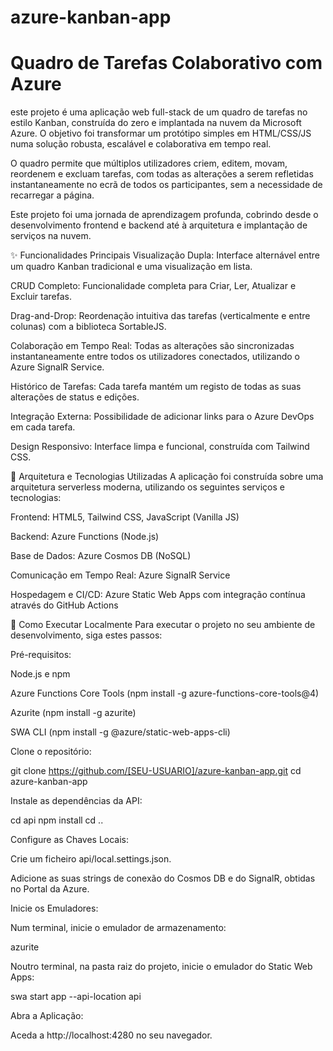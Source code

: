 # azure-kanban-app
# Quadro de Tarefas Colaborativo com Azure
 este projeto é uma aplicação web full-stack de um quadro de tarefas no estilo Kanban, construída do zero e implantada na nuvem da Microsoft Azure. O objetivo foi transformar um protótipo simples em HTML/CSS/JS numa solução robusta, escalável e colaborativa em tempo real.

O quadro permite que múltiplos utilizadores criem, editem, movam, reordenem e excluam tarefas, com todas as alterações a serem refletidas instantaneamente no ecrã de todos os participantes, sem a necessidade de recarregar a página.

Este projeto foi uma jornada de aprendizagem profunda, cobrindo desde o desenvolvimento frontend e backend até à arquitetura e implantação de serviços na nuvem.

✨ Funcionalidades Principais
Visualização Dupla: Interface alternável entre um quadro Kanban tradicional e uma visualização em lista.

CRUD Completo: Funcionalidade completa para Criar, Ler, Atualizar e Excluir tarefas.

Drag-and-Drop: Reordenação intuitiva das tarefas (verticalmente e entre colunas) com a biblioteca SortableJS.

Colaboração em Tempo Real: Todas as alterações são sincronizadas instantaneamente entre todos os utilizadores conectados, utilizando o Azure SignalR Service.

Histórico de Tarefas: Cada tarefa mantém um registo de todas as suas alterações de status e edições.

Integração Externa: Possibilidade de adicionar links para o Azure DevOps em cada tarefa.

Design Responsivo: Interface limpa e funcional, construída com Tailwind CSS.

🚀 Arquitetura e Tecnologias Utilizadas
A aplicação foi construída sobre uma arquitetura serverless moderna, utilizando os seguintes serviços e tecnologias:

Frontend: HTML5, Tailwind CSS, JavaScript (Vanilla JS)

Backend: Azure Functions (Node.js)

Base de Dados: Azure Cosmos DB (NoSQL)

Comunicação em Tempo Real: Azure SignalR Service

Hospedagem e CI/CD: Azure Static Web Apps com integração contínua através do GitHub Actions

🔧 Como Executar Localmente
Para executar o projeto no seu ambiente de desenvolvimento, siga estes passos:

Pré-requisitos:

Node.js e npm

Azure Functions Core Tools (npm install -g azure-functions-core-tools@4)

Azurite (npm install -g azurite)

SWA CLI (npm install -g @azure/static-web-apps-cli)

Clone o repositório:

git clone https://github.com/[SEU-USUARIO]/azure-kanban-app.git
cd azure-kanban-app

Instale as dependências da API:

cd api
npm install
cd ..

Configure as Chaves Locais:

Crie um ficheiro api/local.settings.json.

Adicione as suas strings de conexão do Cosmos DB e do SignalR, obtidas no Portal da Azure.

Inicie os Emuladores:

Num terminal, inicie o emulador de armazenamento:

azurite

Noutro terminal, na pasta raiz do projeto, inicie o emulador do Static Web Apps:

swa start app --api-location api

Abra a Aplicação:

Aceda a http://localhost:4280 no seu navegador.
